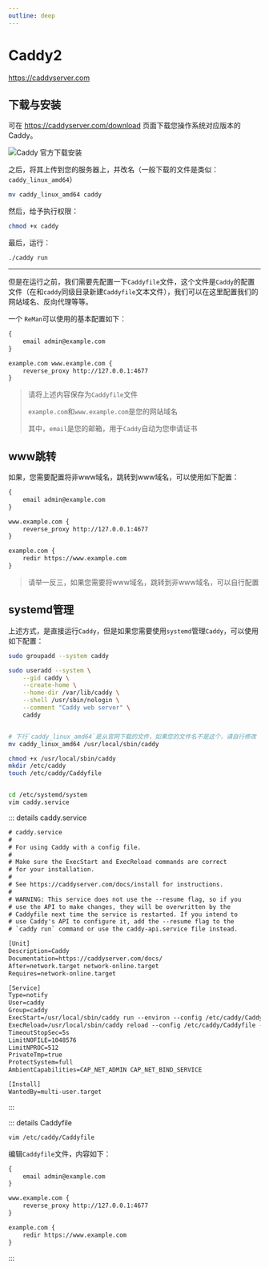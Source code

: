 ```yaml
---
outline: deep
---
```



# Caddy2

<https://caddyserver.com>

## 下载与安装

可在 <https://caddyserver.com/download> 页面下载您操作系统对应版本的Caddy。

![Caddy 官方下载安装](/images/caddy/image.png)

之后，将其上传到您的服务器上，并改名（一般下载的文件是类似：`caddy_linux_amd64`）

```sh
mv caddy_linux_amd64 caddy
```

然后，给予执行权限：

```sh
chmod +x caddy
```

最后，运行：

```sh
./caddy run
```

---

但是在运行之前，我们需要先配置一下`Caddyfile`文件，这个文件是`Caddy`的配置文件（在和`caddy`同级目录新建`Caddyfile`文本文件），我们可以在这里配置我们的网站域名、反向代理等等。

一个 `ReMan`可以使用的基本配置如下：

```txt
{
    email admin@example.com
}

example.com www.example.com {
    reverse_proxy http://127.0.0.1:4677
}
```

> 请将上述内容保存为`Caddyfile`文件
>
> `example.com`和`www.example.com`是您的网站域名
>
> 其中，`email`是您的邮箱，用于`Caddy`自动为您申请证书

## www跳转

如果，您需要配置将非www域名，跳转到www域名，可以使用如下配置：

```txt
{
    email admin@example.com
}

www.example.com {
    reverse_proxy http://127.0.0.1:4677
}

example.com {
    redir https://www.example.com
}
```

> 请举一反三，如果您需要将www域名，跳转到非www域名，可以自行配置

## systemd管理

上述方式，是直接运行`Caddy`，但是如果您需要使用`systemd`管理`Caddy`，可以使用如下配置：

```sh
sudo groupadd --system caddy

sudo useradd --system \
    --gid caddy \
    --create-home \
    --home-dir /var/lib/caddy \
    --shell /usr/sbin/nologin \
    --comment "Caddy web server" \
    caddy


# 下行`caddy_linux_amd64`是从官网下载的文件，如果您的文件名不是这个，请自行修改
mv caddy_linux_amd64 /usr/local/sbin/caddy

chmod +x /usr/local/sbin/caddy
mkdir /etc/caddy
touch /etc/caddy/Caddyfile


cd /etc/systemd/system
vim caddy.service
```

::: details caddy.service

```txt
# caddy.service
#
# For using Caddy with a config file.
#
# Make sure the ExecStart and ExecReload commands are correct
# for your installation.
#
# See https://caddyserver.com/docs/install for instructions.
#
# WARNING: This service does not use the --resume flag, so if you
# use the API to make changes, they will be overwritten by the
# Caddyfile next time the service is restarted. If you intend to
# use Caddy's API to configure it, add the --resume flag to the
# `caddy run` command or use the caddy-api.service file instead.

[Unit]
Description=Caddy
Documentation=https://caddyserver.com/docs/
After=network.target network-online.target
Requires=network-online.target

[Service]
Type=notify
User=caddy
Group=caddy
ExecStart=/usr/local/sbin/caddy run --environ --config /etc/caddy/Caddyfile
ExecReload=/usr/local/sbin/caddy reload --config /etc/caddy/Caddyfile --force
TimeoutStopSec=5s
LimitNOFILE=1048576
LimitNPROC=512
PrivateTmp=true
ProtectSystem=full
AmbientCapabilities=CAP_NET_ADMIN CAP_NET_BIND_SERVICE

[Install]
WantedBy=multi-user.target
```

:::

::: details Caddyfile

```sh
vim /etc/caddy/Caddyfile
```

编辑`Caddyfile`文件，内容如下：

```txt
{
    email admin@example.com
}

www.example.com {
    reverse_proxy http://127.0.0.1:4677
}

example.com {
    redir https://www.example.com
}
```

:::